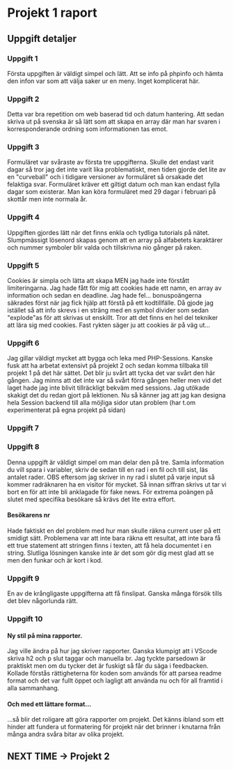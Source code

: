 # Projekt 1 raport

## Uppgift detaljer 
### Uppgift 1
Första uppgiften är väldigt simpel och lätt. Att se info på phpinfo och hämta den infon var som att välja saker ur en meny. Inget komplicerat här.

### Uppgift 2
Detta var bra repetition om web baserad tid och datum hantering. Att sedan skriva ut på svenska är så lätt som att skapa en array där man har svaren i korresponderande ordning som informationen tas emot.

### Uppgift 3
Formuläret var svåraste av första tre uppgifterna. Skulle det endast varit dagar så tror jag det inte varit lika problematiskt, men tiden gjorde det lite av en "curveball" och i tidigare versioner av formuläret så orsakade det felaktiga svar. Formuläret kräver ett giltigt datum och man kan endast fylla dagar som existerar. Man kan köra formuläret med 29 dagar i februari på skottår men inte normala år.

### Uppgift 4
Uppgiften gjordes lätt när det finns enkla och tydliga tutorials på nätet. Slumpmässigt lösenord skapas genom att en array på alfabetets karaktärer och nummer symboler blir valda och tillskrivna nio gånger på raken.

### Uppgift 5
Cookies är simpla och lätta att skapa MEN jag hade inte förstått limiteringarna. Jag hade fått för mig att cookies hade ett namn, en array av information och sedan en deadline. Jag hade fel... bonuspoängerna säkrades först när jag fick hjälp att förstå på ett kodtillfälle. Då gjode jag istället så att info skrevs i en sträng med en symbol divider som sedan "explode"as för att skrivas ut enskillt. Tror att det finns en hel del tekniker att lära sig med cookies.
Fast rykten säger ju att cookies är på väg ut...

### Uppgift 6
Jag gillar väldigt mycket att bygga och leka med PHP-Sessions. Kanske fusk att ha arbetat extensivt på projekt 2 och sedan komma tillbaka till projekt 1 på det här sättet. Det blir ju svårt att tycka det var svårt den här gången. Jag minns att det inte var så svårt förra gången heller men vid det laget hade jag inte blivit tillräckligt bekväm med sessions. Jag utökade skakigt det du redan gjort på lektionen. Nu så känner jag att jag kan designa hela Session backend till alla möjliga sidor utan problem (har t.om experimenterat på egna projekt på sidan)

### Uppgift 7

### Uppgift 8
Denna uppgift är väldigt simpel om man delar den på tre. Samla information du vill spara i variabler, skriv de sedan till en rad i en fil och till sist, läs antalet rader. OBS eftersom jag skriver in ny rad i slutet på varje input så kommer radräknaren ha en visitor för mycket. Så innan siffran skrivs ut tar vi bort en för att inte bli anklagade för fake news. För extrema poängen på slutet med specifika besökare så krävs det lite extra effort.
#### Besökarens nr
Hade faktiskt en del problem med hur man skulle räkna current user på ett smidigt sätt. Problemena var att inte bara räkna ett resultat, att inte bara få ett true statement att stringen finns i texten, att få hela documentet i en string.
Slutliga lösningen kanske inte är det som gör dig mest glad att se men den funkar och är kort i kod.

### Uppgift 9
En av de krångligaste uppgifterna att få finslipat. Ganska många försök tills det blev någorlunda rätt.

### Uppgift 10
#### Ny stil på mina rapporter.
Jag ville ändra på hur jag skriver rapporter. Ganska klumpigt att i VScode skriva h2 och p slut taggar och manuella br.
Jag tyckte parsedown är praktiskt men om du tycker det är fuskigt så får du säga i feedbacken.
Kollade förstås rättigheterna för koden som används för att parsea readme format och det var fullt öppet och lagligt att använda nu och för all framtid i alla sammanhang.
#### Och med ett lättare format...
...så blir det roligare att göra rapporter om projekt. Det känns ibland som ett hinder att fundera ut formatering för projekt när det brinner i knutarna från många andra svåra bitar av olika projekt.

## NEXT TIME -> Projekt 2